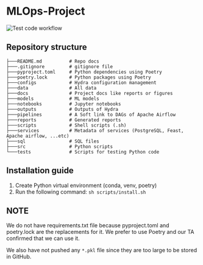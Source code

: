 # MLOps-Project
![Test code workflow](https://github.com/Palandr123/MLOps-Project/actions/workflows/test-code.yaml/badge.svg)

## Repository structure
```
├───README.md          # Repo docs
├───.gitignore         # gitignore file
├───pyproject.toml     # Python dependencies using Poetry
├───poetry.lock        # Python packages using Poetry
├───configs            # Hydra configuration management
├───data               # All data
├───docs               # Project docs like reports or figures
├───models             # ML models
├───notebooks          # Jupyter notebooks
├───outputs            # Outputs of Hydra
├───pipelines          # A Soft link to DAGs of Apache Airflow
├───reports            # Generated reports 
├───scripts            # Shell scripts (.sh)
├───services           # Metadata of services (PostgreSQL, Feast, Apache airflow, ...etc)
├───sql                # SQL files
├───src                # Python scripts
└───tests              # Scripts for testing Python code
```

## Installation guide
1. Create Python virtual environment (conda, venv, poetry)
2. Run the following command:
    ```sh scripts/install.sh```

## NOTE
We do not have requirements.txt file because pyproject.toml and poetry.lock are the replacements for it. We prefer to use Poetry and our TA confirmed that we can use it.

We also have not pushed any ```*.pkl``` file since they are too large to be stored in GitHub.